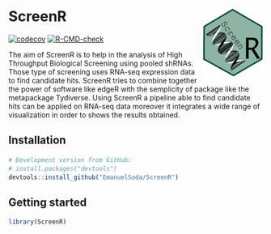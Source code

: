# ScreenR <img src="man/figures/logo.png" align="right" height="137"/>

[![codecov](https://codecov.io/gh/EmanuelSoda/ScreenR/branch/master/graph/badge.svg?token=NX5YVRP4L0)](https://codecov.io/gh/EmanuelSoda/ScreenR) [![R-CMD-check](https://github.com/EmanuelSoda/ScreenR/workflows/R-CMD-check/badge.svg)](https://github.com/EmanuelSoda/ScreenR/actions)

The aim of ScreenR is to help in the analysis of High Throughput Biological Screening using pooled shRNAs. Those type of screening uses RNA-seq expression data to find candidate hits. ScreenR tries to combine together the power of software like edgeR with the semplicity of package like the metapackage Tydiverse. Using ScreenR a pipeline able to find candidate hits can be applied on RNA-seq data moreover it integrates a wide range of visualization in order to shows the results obtained.

## Installation

``` r
# Development version from GitHub:
# install.packages("devtools")
devtools::install_github("EmanuelSoda/ScreenR")
```

## Getting started

``` r
library(ScreenR)
```
